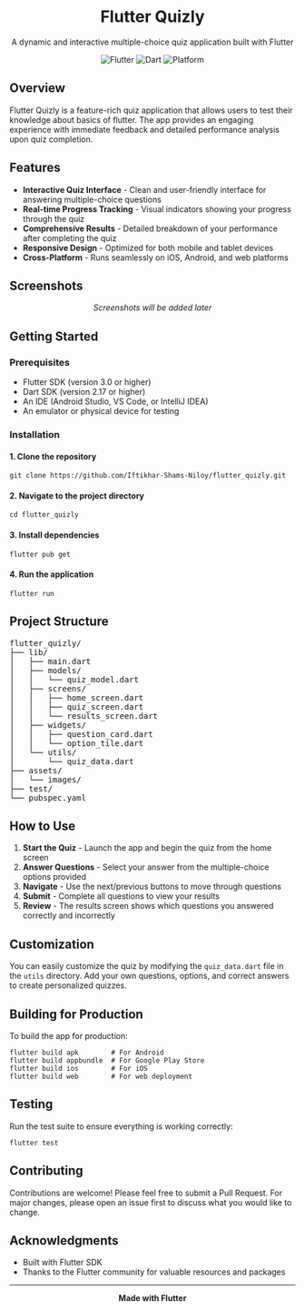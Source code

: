 <h1 align="center">Flutter Quizly</h1>

<p align="center">
  A dynamic and interactive multiple-choice quiz application built with Flutter
</p>

<div align="center">
  
  ![Flutter](https://img.shields.io/badge/Flutter-3.0+-blue)
  ![Dart](https://img.shields.io/badge/Dart-2.17+-blue)
  ![Platform](https://img.shields.io/badge/Platform-Android%20%7C%20iOS%20%7C%20Web-green)

</div>

<h2>Overview</h2>

<p>
  Flutter Quizly is a feature-rich quiz application that allows users to test their knowledge about basics of flutter. 
  The app provides an engaging experience with immediate feedback and detailed performance analysis upon quiz completion.
</p>

<h2>Features</h2>

<ul>
  <li><strong>Interactive Quiz Interface</strong> - Clean and user-friendly interface for answering multiple-choice questions</li>
  <li><strong>Real-time Progress Tracking</strong> - Visual indicators showing your progress through the quiz</li>
  <li><strong>Comprehensive Results</strong> - Detailed breakdown of your performance after completing the quiz</li>
  <li><strong>Responsive Design</strong> - Optimized for both mobile and tablet devices</li>
  <li><strong>Cross-Platform</strong> - Runs seamlessly on iOS, Android, and web platforms</li>
</ul>

<h2>Screenshots</h2>

<div align="center">
  <p><em>Screenshots will be added later</em></p>
</div>

<h2>Getting Started</h2>

<h3>Prerequisites</h3>

<ul>
  <li>Flutter SDK (version 3.0 or higher)</li>
  <li>Dart SDK (version 2.17 or higher)</li>
  <li>An IDE (Android Studio, VS Code, or IntelliJ IDEA)</li>
  <li>An emulator or physical device for testing</li>
</ul>

<h3>Installation</h3>

<h4>1. Clone the repository</h4>
<pre><code>git clone https://github.com/Iftikhar-Shams-Niloy/flutter_quizly.git</code></pre>

<h4>2. Navigate to the project directory</h4>
<pre><code>cd flutter_quizly</code></pre>

<h4>3. Install dependencies</h4>
<pre><code>flutter pub get</code></pre>

<h4>4. Run the application</h4>
<pre><code>flutter run</code></pre>

<h2>Project Structure</h2>

<pre>
flutter_quizly/
├── lib/
│   ├── main.dart
│   ├── models/
│   │   └── quiz_model.dart
│   ├── screens/
│   │   ├── home_screen.dart
│   │   ├── quiz_screen.dart
│   │   └── results_screen.dart
│   ├── widgets/
│   │   ├── question_card.dart
│   │   └── option_tile.dart
│   └── utils/
│       └── quiz_data.dart
├── assets/
│   └── images/
├── test/
└── pubspec.yaml
</pre>

<h2>How to Use</h2>

<ol>
  <li><strong>Start the Quiz</strong> - Launch the app and begin the quiz from the home screen</li>
  <li><strong>Answer Questions</strong> - Select your answer from the multiple-choice options provided</li>
  <li><strong>Navigate</strong> - Use the next/previous buttons to move through questions</li>
  <li><strong>Submit</strong> - Complete all questions to view your results</li>
  <li><strong>Review</strong> - The results screen shows which questions you answered correctly and incorrectly</li>
</ol>

<h2>Customization</h2>

<p>
  You can easily customize the quiz by modifying the <code>quiz_data.dart</code> file in the <code>utils</code> directory. 
  Add your own questions, options, and correct answers to create personalized quizzes.
</p>

<h2>Building for Production</h2>

<p>To build the app for production:</p>

<pre><code>flutter build apk        # For Android
flutter build appbundle  # For Google Play Store
flutter build ios        # For iOS
flutter build web        # For web deployment</code></pre>

<h2>Testing</h2>

<p>Run the test suite to ensure everything is working correctly:</p>

<pre><code>flutter test</code></pre>

<h2>Contributing</h2>

<p>
  Contributions are welcome! Please feel free to submit a Pull Request. For major changes, 
  please open an issue first to discuss what you would like to change.
</p>


<h2>Acknowledgments</h2>

<ul>
  <li>Built with Flutter SDK</li>
  <li>Thanks to the Flutter community for valuable resources and packages</li>
</ul>

<hr>

<div align="center">
  <p><strong>Made with Flutter</strong></p>
</div>
